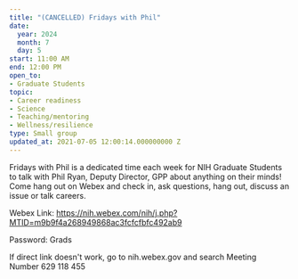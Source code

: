 ```yaml
---
title: "(CANCELLED) Fridays with Phil"
date:
  year: 2024
  month: 7
  day: 5
start: 11:00 AM
end: 12:00 PM
open_to:
- Graduate Students
topic:
- Career readiness
- Science
- Teaching/mentoring
- Wellness/resilience
type: Small group
updated_at: 2021-07-05 12:00:14.000000000 Z
---
```

Fridays with Phil is a dedicated time each week for NIH Graduate
Students to talk with Phil Ryan, Deputy Director, GPP about anything on
their minds!  Come hang out on Webex and check in, ask questions, hang
out, discuss an issue or talk careers.  

Webex
Link: https://nih.webex.com/nih/j.php?MTID=m9b9f4a268949868ac3fcfcfbfc492ab9

Password: Grads

If direct link doesn\'t work, go to nih.webex.gov and search Meeting
Number 629 118 455

 
